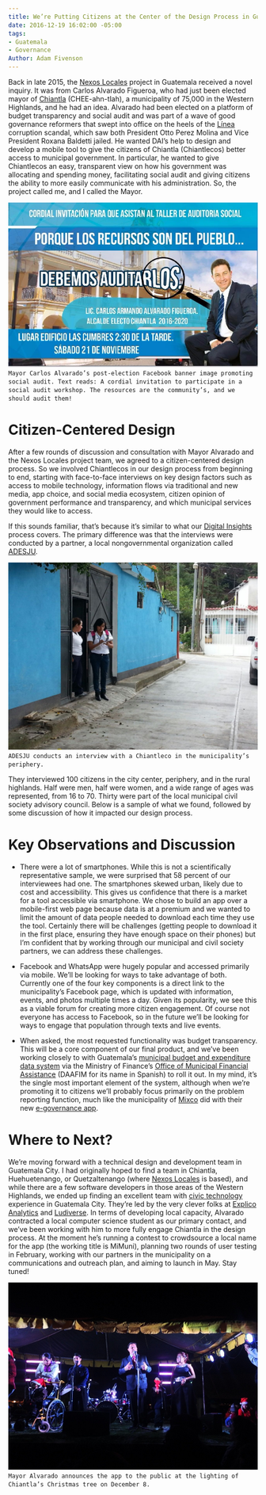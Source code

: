 ```yaml
---
title: We’re Putting Citizens at the Center of the Design Process in Guatemala
date: 2016-12-19 16:02:00 -05:00
tags:
- Guatemala
- Governance
Author: Adam Fivenson
---
```


Back in late 2015, the [Nexos Locales](http://www.dai.com/our-work/projects/guatemala-nexos-locales) project in Guatemala received a novel inquiry. It was from Carlos Alvarado Figueroa, who had just been elected mayor of [Chiantla](https://goo.gl/maps/5vfAjrmthUM2) (CHEE-ahn-tlah), a municipality of 75,000 in the Western Highlands, and he had an idea. Alvarado had been elected on a platform of budget transparency and social audit and was part of a wave of good governance reformers that swept into office on the heels of the [Línea](http://www.insightcrime.org/news-analysis/guatemala-s-government-corruption-scandals-explained) corruption scandal, which saw both President Otto Perez Molina and Vice President Roxana Baldetti jailed. He wanted DAI’s help to design and develop a mobile tool to give the citizens of Chiantla (Chiantlecos) better access to municipal government. In particular, he wanted to give Chiantlecos an easy, transparent view on how his government was allocating and spending money, facilitating social audit and giving citizens the ability to more easily communicate with his administration. So, the project called me, and I called the Mayor.

![audit.jpg](/uploads/audit.jpg)
`Mayor Carlos Alvarado’s post-election Facebook banner image promoting social audit. Text reads: A cordial invitation to participate in a social audit workshop. The resources are the community’s, and we should audit them!`

<!--more-->

# Citizen-Centered Design

After a few rounds of discussion and consultation with Mayor Alvarado and the Nexos Locales project team, we agreed to a citizen-centered design process. So we involved Chiantlecos in our design process from beginning to end, starting with face-to-face interviews on key design factors such as access to mobile technology, information flows via traditional and new media, app choice, and social media ecosystem, citizen opinion of government performance and transparency, and which municipal services they would like to access.

If this sounds familiar, that’s because it’s similar to what our [Digital Insights](https://dai-global-digital.com/tags/?tag=digital-insights) process covers. The primary difference was that the interviews were conducted by a partner, a local nongovernmental organization called [ADESJU](https://www.facebook.com/Asociaci%C3%B3n-Para-el-Desarrollo-Sostenible-de-la-Juventud-130288017040702/).

![WhatsApp-Image-20160618 (10).jpeg](/uploads/WhatsApp-Image-20160618%20(10).jpeg)
`ADESJU conducts an interview with a Chiantleco in the municipality’s periphery.`

They interviewed 100 citizens in the city center, periphery, and in the rural highlands. Half were men, half were women, and a wide range of ages was represented, from 16 to 70. Thirty were part of the local municipal civil society advisory council. Below is a sample of what we found, followed by some discussion of how it impacted our design process.

<script id="infogram_0_77b964f2-843a-45a3-b683-b1ff4cae7418" title="Chiantla Citizen Survey" src="//e.infogr.am/js/dist/embed.js?38B" type="text/javascript"></script>

# Key Observations and Discussion

* There were a lot of smartphones. While this is not a scientifically representative sample, we were surprised that 58 percent of our interviewees had one. The smartphones skewed urban, likely due to cost and accessibility. This gives us confidence that there is a market for a tool accessible via smartphone. We chose to build an app over a mobile-first web page because data is at a premium and we wanted to limit the amount of data people needed to download each time they use the tool. Certainly there will be challenges (getting people to download it in the first place, ensuring they have enough space on their phones) but I’m confident that by working through our municipal and civil society partners, we can address these challenges.

* Facebook and WhatsApp were hugely popular and accessed primarily via mobile. We’ll be looking for ways to take advantage of both. Currently one of the four key components is a direct link to the municipality’s Facebook page, which is updated with information, events, and photos multiple times a day. Given its popularity, we see this as a viable forum for creating more citizen engagement. Of course not everyone has access to Facebook, so in the future we’ll be looking for ways to engage that population through texts and live events.

* When asked, the most requested functionality was budget transparency. This will be a core component of our final product, and we’ve been working closely to with Guatemala’s [municipal budget and expenditure data system](http://portalgl.minfin.gob.gt/Paginas/PortalGobiernosLocales.aspx) via the Ministry of Finance’s [Office of Municipal Financial Assistance](http://www.minfin.gob.gt/index.php/noticias-minfin-2014/1707-19-la-direccion-de-asistencia-a-la-administracion-financiera-municipal-daafim-habilita-oficinas-de-atencion-para-municipalidades) (DAAFIM for its name in Spanish) to roll it out. In my mind, it’s the single most important element of the system, although when we’re promoting it to citizens we’ll probably focus primarily on the problem reporting function, much like the municipality of [Mixco](https://goo.gl/maps/3kcptFFKe2S2) did with their new [e-governance app](http://www.mixcoapp.com/).

# Where to Next?

We’re moving forward with a technical design and development team in Guatemala City. I had originally hoped to find a team in Chiantla, Huehuetenango, or Quetzaltenango (where [Nexos Locales](https://www.facebook.com/USAID.NexosLocales/) is based), and while there are a few software developers in those areas of the Western Highlands, we ended up finding an excellent team with [civic technology](http://www.govtech.com/civic/What-is-Civic-Tech.html) experience in Guatemala City. They’re led by the very clever folks at [Explico Analytics](http://explicoanalytics.com/) and [Ludiverse](http://www.ludiverse.net/). In terms of developing local capacity, Alvarado contracted a local computer science student as our primary contact, and we’ve been working with him to more fully engage Chiantla in the design process. At the moment he’s running a contest to crowdsource a local name for the app (the working title is MiMuni), planning two rounds of user testing in February, working with our partners in the municipality on a communications and outreach plan, and aiming to launch in May. Stay tuned!

![Archivo_0011.jpeg](/uploads/Archivo_0011.jpeg)
`Mayor Alvarado announces the app to the public at the lighting of Chiantla’s Christmas tree on December 8.`